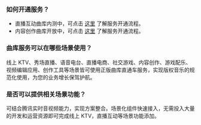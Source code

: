 
### 如何开通服务？
- 直播互动曲库内测中，可点击 [这里](https://cloud.tencent.com/document/product/1155/61649) 了解服务开通流程。
- 内容创作曲库开放中，可点击 [这里](https://cloud.tencent.com/document/product/1155/38827) 了解服务开通流程。

### 曲库服务可以在哪些场景使用？
线上 KTV、秀场直播、语音电台、直播电商、社交游戏、内容创作、游戏配乐、视频编辑应用、创作工具等场景皆可使用正版曲库直通车服务，实现版权音乐的规范化使用，为您的业务增长保驾护航。

### 是否可以提供相关场景功能？
可结合腾讯实时音视频能力，实现方案整合。场景化组件快速接入，无需投入大量的开发和运营资源即可完成线上 KTV，直播互动等场景功能添加。
